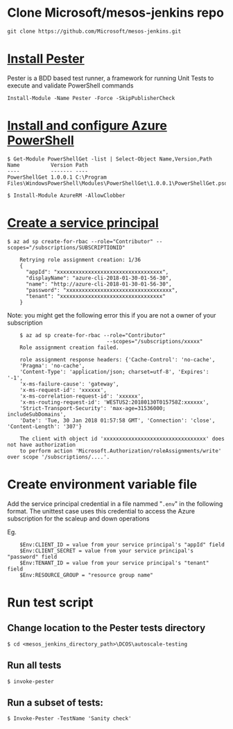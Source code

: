 

# Clone Microsoft/mesos-jenkins repo

    git clone https://github.com/Microsoft/mesos-jenkins.git

# [Install Pester](https://github.com/pester/Pester/wiki/Installation-and-Update) 
Pester is a BDD based test runner, a framework for running Unit Tests to execute and validate PowerShell commands

    Install-Module -Name Pester -Force -SkipPublisherCheck

# [Install and configure Azure PowerShell](https://docs.microsoft.com/en-us/powershell/azure/install-azurerm-ps?view=azurermps-5.1.1)
  
    $ Get-Module PowerShellGet -list | Select-Object Name,Version,Path
    Name          Version Path
    ----          ------- ----
    PowerShellGet 1.0.0.1 C:\Program Files\WindowsPowerShell\Modules\PowerShellGet\1.0.0.1\PowerShellGet.psd1

    $ Install-Module AzureRM -AllowClobber

# [Create a service principal](https://www.terraform.io/docs/providers/azurerm/authenticating_via_service_principal.html)

    $ az ad sp create-for-rbac --role="Contributor" --scopes="/subscriptions/SUBSCRIPTIONID"
     
        Retrying role assignment creation: 1/36
        {
          "appId": "xxxxxxxxxxxxxxxxxxxxxxxxxxxxxxxxxx",
          "displayName": "azure-cli-2018-01-30-01-56-30",
          "name": "http://azure-cli-2018-01-30-01-56-30",
          "password": "xxxxxxxxxxxxxxxxxxxxxxxxxxxxxxxxxx",
          "tenant": "xxxxxxxxxxxxxxxxxxxxxxxxxxxxxxxxx"
        }


  Note: you  might get the following error this if you are not a owner of your subscription 
  
        $ az ad sp create-for-rbac --role="Contributor" 
                                    --scopes="/subscriptions/xxxxx"
        Role assignment creation failed.

        role assignment response headers: {'Cache-Control': 'no-cache', 
        'Pragma': 'no-cache', 
        'Content-Type': 'application/json; charset=utf-8', 'Expires': '-1', 
        'x-ms-failure-cause': 'gateway',
        'x-ms-request-id': 'xxxxxx',
        'x-ms-correlation-request-id': 'xxxxxx',
        'x-ms-routing-request-id': 'WESTUS2:20180130T015758Z:xxxxxx', 
        'Strict-Transport-Security': 'max-age=31536000; includeSubDomains', 
        'Date': 'Tue, 30 Jan 2018 01:57:58 GMT', 'Connection': 'close', 'Content-Length': '307'}

        The client with object id 'xxxxxxxxxxxxxxxxxxxxxxxxxxxxxxxxx' does not have authorization 
        to perform action 'Microsoft.Authorization/roleAssignments/write' over scope '/subscriptions/....'.


# Create environment variable file

  Add the service principal credential in a file nammed "`.env`" in the following format.
  The unittest case uses this credential to access the Azure subscription for the scaleup and down operations

  Eg.
  
        $Env:CLIENT_ID = value from your service principal's "appId" field
        $Env:CLIENT_SECRET = value from your service principal's "password" field
        $Env:TENANT_ID = value from your service principal's "tenant" field
        $Env:RESOURCE_GROUP = "resource group name"

# Run test script

## Change location to the Pester tests directory
`$ cd <mesos_jenkins_directory_path>\DCOS\autoscale-testing`

## Run all tests
`$ invoke-pester`

## Run a subset of tests:
`$ Invoke-Pester -TestName 'Sanity check'`
